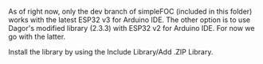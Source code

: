 As of right now, only the dev branch of simpleFOC (included in this folder) works with the latest ESP32 v3 for Arduino IDE. The other option is to use Dagor's modified library (2.3.3) with ESP32 v2 for Arduino IDE. For now we go with the latter.

Install the library by using the Include Library/Add .ZIP Library.